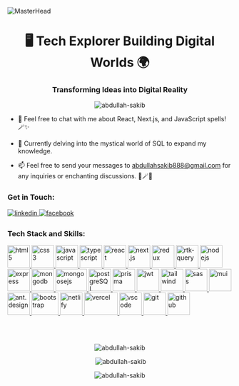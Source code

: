 ![MasterHead](https://camo.githubusercontent.com/bdd38b0c65d47c7cba62b60617adffedb3a48d1ac6e77501b990fffb1e52815c/68747470733a2f2f6d69726f2e6d656469756d2e636f6d2f6d61782f333230302f312a4f463078454d6b5742762d36397a766d4e73365244512e676966)

<h1 align="center">🖥️ Tech Explorer Building Digital Worlds 🌍</h1>
<h3 align="center">Transforming Ideas into Digital Reality</h3>

<p align="center"> <img src="https://komarev.com/ghpvc/?username=abdullah-sakib&label=Profile%20views&color=0e75b6&style=flat" alt="abdullah-sakib" /> </p>

- 💬 Feel free to chat with me about React, Next.js, and JavaScript spells! 🪄✨
  
- 🌱 Currently delving into the mystical world of SQL to expand my knowledge.
  
- 📫 Feel free to send your messages to abdullahsakib888@gmail.com for any inquiries or enchanting discussions. 🦉🪄✨

<h3 align="left">Get in Touch:</h3>
<p align="left">
<a href="https://linkedin.com/in/abdullah-sakib-266361244" target="_blank">
   <img src=https://img.shields.io/badge/linkedin-%231E77B5.svg?&style=for-the-badge&logo=linkedin&logoColor=white alt=linkedin style="margin-bottom: 5px;" />
</a>
<a href="https://fb.com/abdullah.sakib.77715" target="_blank">
   <img src=https://img.shields.io/badge/facebook-%232E87FB.svg?&style=for-the-badge&logo=facebook&logoColor=white alt=facebook style="margin-bottom: 5px;" />
</a>
</p>

<h3 align="left">Tech Stack and Skills:</h3>
<p align="left"> 
   <a href="https://www.w3.org/html/" target="_blank" rel="noreferrer">
   <img src="https://i.ibb.co/4YtTn2F/html-b7817ea6.png" alt="html5" width="50" height="50"/>
</a>
<a href="https://www.w3schools.com/css/" target="_blank" rel="noreferrer">
   <img src="https://i.ibb.co/TbHdsTY/css-a548dfce.png" alt="css3" width="50" height="50"/>
</a>
<a href="https://developer.mozilla.org/en-US/docs/Web/JavaScript" target="_blank" rel="noreferrer">
   <img src="https://i.ibb.co/1vVkttF/js-8b9ef41b.png" alt="javascript" width="50" height="50"/>
</a>
<a href="https://www.typescriptlang.org/" target="_blank" rel="noreferrer">
   <img src="https://i.ibb.co/48d0GWD/type-Script-32a1acbe.jpg" alt="typescript" width="50" height="50"/>
</a>

   
<a href="https://reactjs.org/" target="_blank" rel="noreferrer">
   <img src="https://i.ibb.co/myH67FF/react-522a07bd.png" alt="react" width="50" height="50"/>
</a>
<a href="https://nextjs.org/" target="_blank" rel="noreferrer">
   <img src="https://i.ibb.co/6wNNnDt/next-180c0d5d.png" alt="next.js" width="50" height="50"/>
</a>
<a href="https://redux.js.org/" target="_blank" rel="noreferrer">
   <img src="https://i.ibb.co/YBYQj12/redux-f24d7a64.png" alt="redux" width="50" height="50"/>
</a>
<a href="https://redux-toolkit.js.org/rtk-query/overview" target="_blank" rel="noreferrer">
   <img src="https://i.ibb.co/fp3S5wp/rtk-query-df6c6e5c.jpg" alt="rtk-query" width="50" height="50"/>
</a>

   
<a href="https://nodejs.org" target="_blank" rel="noreferrer">
   <img src="https://i.ibb.co/DK8LpFp/node-8852d2b9.png" alt="nodejs" width="50" height="50"/>
</a>
<a href="https://expressjs.com" target="_blank" rel="noreferrer">
   <img src="https://i.ibb.co/M5BpK7y/download-removebg-preview.png" alt="express" width="50" height="50"/>
</a> 
<a href="https://www.mongodb.com/" target="_blank" rel="noreferrer">
   <img src="https://i.ibb.co/tb8Tyws/Mongo-DB-065a8e53.png" alt="mongodb" width="50" height="50"/>
</a>
<a href="https://mongoosejs.com/" target="_blank" rel="noreferrer">
   <img src="https://i.ibb.co/NsFjc2M/mongoose-d46e329f.png" alt="mongoosejs" width="70" height="50"/>
</a>
<a href="https://www.postgresql.org/" target="_blank" rel="noreferrer">
   <img src="https://i.ibb.co/rwYNXvm/download-removebg-preview-1.png" alt="postgreSQL" width="50" height="50"/>
</a>
<a href="https://www.prisma.io/" target="_blank" rel="noreferrer">
   <img src="https://i.ibb.co/6W3Nk7x/download.png" alt="prisma" width="50" height="50"/>
</a>
<a href="https://jwt.io/" target="_blank" rel="noreferrer">
   <img src="https://i.ibb.co/z5WJ4jV/jwt-96725df5.png" alt="jwt" width="50" height="50"/>
</a>

   
<a href="https://tailwindcss.com/" target="_blank" rel="noreferrer">
   <img src="https://i.ibb.co/F7QCr80/Tailwind-85c2c5f2.png" alt="tailwind" width="50" height="50"/>
</a>
<a href="https://sass-lang.com/" target="_blank" rel="noreferrer">
   <img src="https://i.ibb.co/6WWsDHc/sass-83b85e2e-removebg-preview.png" alt="sass" width="50" height="50"/>
</a>
<a href="https://mui.com/" target="_blank" rel="noreferrer">
   <img src="https://i.ibb.co/f9NP7PH/download.png" alt="mui" width="50" height="50"/>
</a>
<a href="https://ant.design/" target="_blank" rel="noreferrer">
   <img src="https://i.ibb.co/558YdtF/download.png" alt="ant.design" width="50" height="50"/>
</a>
<a href="https://getbootstrap.com" target="_blank" rel="noreferrer">
   <img src="https://i.ibb.co/h9TDRGt/Bootstrap-9034d754.png" alt="bootstrap" width="60" height="50"/>
</a>

<a href="https://www.netlify.com/" target="_blank" rel="noreferrer">
   <img src="https://i.ibb.co/pz35JSX/download.png" alt="netlify" width="50" height="50"/>
</a>
<a href="https://vercel.com/" target="_blank" rel="noreferrer">
   <img src="https://i.ibb.co/0G80tzb/download.png" alt="vercel" width="75" height="50"/>
</a>


<a href="https://code.visualstudio.com/" target="_blank" rel="noreferrer">
   <img src="https://i.ibb.co/W54j0gy/download-removebg-preview-2.png" alt="vscode" width="50" height="50"/>
</a>
<a href="https://git-scm.com/" target="_blank" rel="noreferrer">
   <img src="https://i.ibb.co/K2ZjDCh/download.png" alt="git" width="50" height="50"/>
</a>
<a href="https://github.com/" target="_blank" rel="noreferrer">
   <img src="https://i.ibb.co/CVyHHjy/github-5f9f986d.png" alt="github" width="50" height="50"/>
</a>
</p>

<br/>
<br/>

<p align="center"><img src="https://github-readme-stats.vercel.app/api/top-langs?username=abdullah-sakib&show_icons=true&locale=en&layout=compact&theme=dark" alt="abdullah-sakib" /></p>

<p align="center" >&nbsp;<img  src="https://github-readme-stats.vercel.app/api?username=abdullah-sakib&show_icons=true&locale=en&theme=dark" alt="abdullah-sakib" /></p>

<p align="center"><img  src="https://github-readme-streak-stats.herokuapp.com/?user=abdullah-sakib&theme=dark" alt="abdullah-sakib" /></p>
